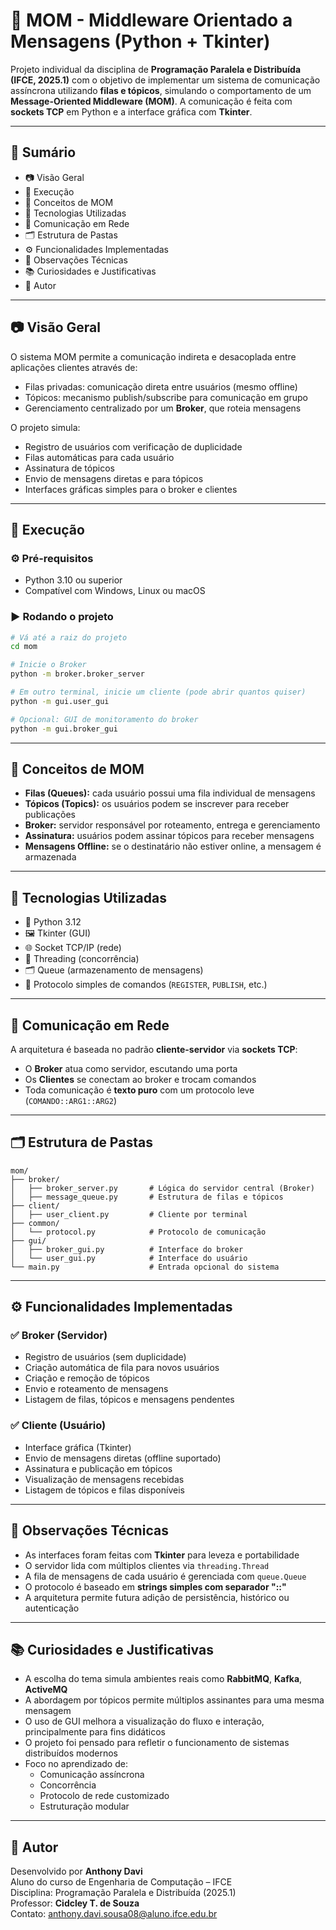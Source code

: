# 📡 MOM - Middleware Orientado a Mensagens (Python + Tkinter)

Projeto individual da disciplina de **Programação Paralela e Distribuída (IFCE, 2025.1)** com o objetivo de implementar um sistema de comunicação assíncrona utilizando **filas e tópicos**, simulando o comportamento de um **Message-Oriented Middleware (MOM)**. A comunicação é feita com **sockets TCP** em Python e a interface gráfica com **Tkinter**.

---

## 📌 Sumário

- 📷 Visão Geral
- 🚀 Execução
- 🧠 Conceitos de MOM
- 🔧 Tecnologias Utilizadas
- 📡 Comunicação em Rede
- 🗂 Estrutura de Pastas
- ⚙️ Funcionalidades Implementadas
- 📌 Observações Técnicas
- 📚 Curiosidades e Justificativas
- 👤 Autor

---

## 📷 Visão Geral

O sistema MOM permite a comunicação indireta e desacoplada entre aplicações clientes através de:

- Filas privadas: comunicação direta entre usuários (mesmo offline)
- Tópicos: mecanismo publish/subscribe para comunicação em grupo
- Gerenciamento centralizado por um **Broker**, que roteia mensagens

O projeto simula:

- Registro de usuários com verificação de duplicidade
- Filas automáticas para cada usuário
- Assinatura de tópicos
- Envio de mensagens diretas e para tópicos
- Interfaces gráficas simples para o broker e clientes

---

## 🚀 Execução

### ⚙️ Pré-requisitos

- Python 3.10 ou superior
- Compatível com Windows, Linux ou macOS

### ▶️ Rodando o projeto

```bash
# Vá até a raiz do projeto
cd mom

# Inicie o Broker
python -m broker.broker_server

# Em outro terminal, inicie um cliente (pode abrir quantos quiser)
python -m gui.user_gui

# Opcional: GUI de monitoramento do broker
python -m gui.broker_gui
```

---

## 🧠 Conceitos de MOM

- **Filas (Queues):** cada usuário possui uma fila individual de mensagens
- **Tópicos (Topics):** os usuários podem se inscrever para receber publicações
- **Broker:** servidor responsável por roteamento, entrega e gerenciamento
- **Assinatura:** usuários podem assinar tópicos para receber mensagens
- **Mensagens Offline:** se o destinatário não estiver online, a mensagem é armazenada

---

## 🔧 Tecnologias Utilizadas

- 🐍 Python 3.12
- 🖼️ Tkinter (GUI)
- 🌐 Socket TCP/IP (rede)
- 🧵 Threading (concorrência)
- 🗂 Queue (armazenamento de mensagens)
- 🔧 Protocolo simples de comandos (`REGISTER`, `PUBLISH`, etc.)

---

## 📡 Comunicação em Rede

A arquitetura é baseada no padrão **cliente-servidor** via **sockets TCP**:

- O **Broker** atua como servidor, escutando uma porta
- Os **Clientes** se conectam ao broker e trocam comandos
- Toda comunicação é **texto puro** com um protocolo leve (`COMANDO::ARG1::ARG2`)

---

## 🗂 Estrutura de Pastas

```
mom/
├── broker/
│   ├── broker_server.py       # Lógica do servidor central (Broker)
│   ├── message_queue.py       # Estrutura de filas e tópicos
├── client/
│   ├── user_client.py         # Cliente por terminal
├── common/
│   └── protocol.py            # Protocolo de comunicação
├── gui/
│   ├── broker_gui.py          # Interface do broker
│   └── user_gui.py            # Interface do usuário
└── main.py                    # Entrada opcional do sistema
```

---

## ⚙️ Funcionalidades Implementadas

### ✅ Broker (Servidor)
- Registro de usuários (sem duplicidade)
- Criação automática de fila para novos usuários
- Criação e remoção de tópicos
- Envio e roteamento de mensagens
- Listagem de filas, tópicos e mensagens pendentes

### ✅ Cliente (Usuário)
- Interface gráfica (Tkinter)
- Envio de mensagens diretas (offline suportado)
- Assinatura e publicação em tópicos
- Visualização de mensagens recebidas
- Listagem de tópicos e filas disponíveis

---

## 📌 Observações Técnicas

- As interfaces foram feitas com **Tkinter** para leveza e portabilidade
- O servidor lida com múltiplos clientes via `threading.Thread`
- A fila de mensagens de cada usuário é gerenciada com `queue.Queue`
- O protocolo é baseado em **strings simples com separador "::"**
- A arquitetura permite futura adição de persistência, histórico ou autenticação

---

## 📚 Curiosidades e Justificativas

- A escolha do tema simula ambientes reais como **RabbitMQ**, **Kafka**, **ActiveMQ**
- A abordagem por tópicos permite múltiplos assinantes para uma mesma mensagem
- O uso de GUI melhora a visualização do fluxo e interação, principalmente para fins didáticos
- O projeto foi pensado para refletir o funcionamento de sistemas distribuídos modernos
- Foco no aprendizado de:
  - Comunicação assíncrona
  - Concorrência
  - Protocolo de rede customizado
  - Estruturação modular

---

## 👤 Autor

Desenvolvido por **Anthony Davi**  
Aluno do curso de Engenharia de Computação – IFCE  
Disciplina: Programação Paralela e Distribuída (2025.1)  
Professor: **Cidcley T. de Souza**  
Contato: [anthony.davi.sousa08@aluno.ifce.edu.br](mailto:anthony.davi.sousa08@aluno.ifce.edu.br)

